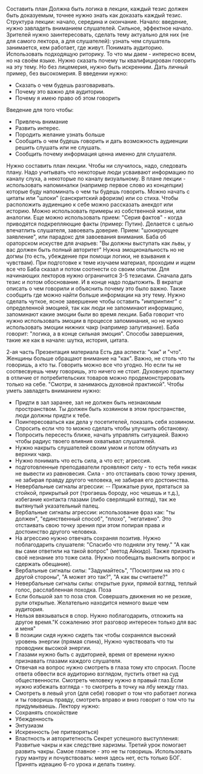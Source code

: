 Составить план
Должна быть логика в лекции, каждый тезис должен быть доказуемым, точнее нужно знать как доказать каждый тезис.
Структура лекции: начало, середина и окончание.
Начало: введение, нужно завладеть вниманием слушателей. Сильное, эффектное начало.
Зрителей нужно заинтересовать, сделать тему актуально для них (не для самого лектора, а для слушателей): узнать чем слушатель занимается, кем работает, где живут. Понимать аудиторию. Использовать подходящую риторику.
То что мы даем - интересно всем, но на своём языке.
Нужно сказать почему ты квалифицирован говорить на эту тему. Но без лицемерия, нужно быть искренним. Дать личный пример, без высокомерия. 
В введении нужно:
- Сказать о чем будешь разговаривать. 
- Почему это важно для аудитории.
- Почему я имею право об этом говорить

Введение для того чтобы:
- Привлечь внимание
- Развить интерес.
- Породить желание узнать больше
- Сообщить о чем будешь говорить и дать возможность аудиенции решить слушать или не слушать.
- Сообщить почему информация ценна именно для слушателя.

Нужно составить план лекции. Чтобы ни случилось, надо, следовать плану. 
Надо учитывать что некоторые люди усваивают информацию по каналу слуха, а некоторые по каналу визуальному.
В плане лекции - использовать напоминалки (например первое слово из концепции) которые буду напоминать о чем ты будешь говорить.
Можно начать с цитаты или "шлоки" (санскритский афоризм) или со стиха.
Чтобы расположить аудиенцию к себе можно рассказать анекдот или историю.
Можно использовать примеры из собственной жизни, или аналогии.
Еще можно использовать прием: "Серия фактов" - когда приводятся подкрепляющие факты (пример: Путин). Делается с целью впечатлить слушателя, завоевать доверие.
Прием: "шокирующее заявление", или парадокс для завоевания внимания.
Баба об ораторском искустве для ачарьев: "Вы должны выступать как львы, у вас должен быть полный авторитет"
Нужна эмоциональность но не догмы (то есть, убеждение при помощи логики, не взывания к чувствам). 
При подготовке к теме изучаем материал, проходим и ищем все что Баба сказал и потом соотнести со своим опытом.
Для начинающих лекторов нужно ограничится 3-5 тезисами.
Сначала дать тезис  и потом обоснование.
И в конце надо подытожить. В вкратце описать о чем говорили и объяснить почему это было важно. Также сообщить где можно найти больше информации на эту тему.
Нужно сделать чуткое, ясное завершение чтобы оставить "импринтинг" с определенной эмоцией, так как люди не запоминают информацию, запоминают какие эмоции были во время лекции. Баба говорит что нужно использовать эмоции в процессе запоминания, но не нужно использовать эмоции нижних чакр (например запугивание). Баба говорит: "логика, а в конце сильная эмоция".
Способы завершения, такие же как в начале: шутка, история, цитата.

2-ая часть Презентация материала
Есть два аспекта: "как" и "что". Женщины больше обращают внимание на "как".
Важно, не столь что ты говоришь, а кто ты. Говорить можно все что угодно. Но если ты не соотвесвуешь чему говоришь, это ничего не стоит.
Духовную практику в отличие от потребительских товаров можно продемонстрировать только на себе. "Смотри, я занимаюсь духовной практикой".
Чтобы уметь завладеть вниманием нужно:
- Придти в зал заранее, зал не должен быть незнакомым пространством. Ты должен быть хозяином в этом пространстве, люди должны придти к тебе.
- Поинтересоваться как дела у посетителей, показать себя хозяином. Спросить если что то можно сделать чтобы улучшить обстановку.
- Попросить пересесть ближе, начать управлять ситуацией. Важно чтобы радиус твоего влияния охватывал слушателей.
- Нужно накрыть слушателей своим умом и потом облучать из верхних чакр.
- Нужно понимать что есть сила, а что ест; агрессия. 
- подготовленные преподаватели проявляют силу - то есть тебя никак не вывести из равновесия. Сила - это отстаивать свою точку зрения, не забирая правду другого человека, не забирая его достоинства.
- Невербальные сигналы агрессии:
-- Прижатые руки, прятаться за стойкой, прикрытый рот (трогаешь бороду, нос чешешь и т.д.), избегание контакта глазами (либо сверлящий взгляд), так же вытянутый указательный палец.
- Вербальные сигналы агрессии: использование фраз как: "ты должен", "единственный способ", "плохо", "негативно". Это отстаивать свою точку зрения при этом попирая права и достоинство другого человека.
- На агрессию нужно отвечать сохраняя позитив. Нужно поблагодарить слушателя: "Спасибо что подняли эту тему." "А как вы сами ответили на такой вопрос" (метод Айкидо). Также признать своё незнание это тоже сила. (Нужно пообещать выяснить вопрос и сдержать обещание).
- Вербальные сигналы силы: "Задумайтесь", "Посмотрим на это с другой стороны", "А может это так?", "А как вы считаете?"
- Невербальные сигналы силы: открытые руки, прямой взгляд, теплый голос, расслабленная походка.
Поза
- Если большой зал то поза стоя. Совершать движения но не резкие, рули открытые. Желательно находится немного выше чем аудитория.
- Нельзя ввязываться в спор. Нужно поблагодарить, отложить на другое время."К сожалению этот разговор интересен только для вас и меня"
- В позиции сидя нужно сидеть так чтобы сохранялся высокий уровень энергии (прямая спина), Нужно чувствовать что ты проводник высокой энергии.
-  Глазами нужно быть с аудиторией, время от времени нужно признавать глазами каждого слушателя.
- Отвечая на вопрос  нужно смотреть в глаза тому кто спросил. После ответа обвести вся аудиторию взглядом, пустить ответ на суд общественности. Смотреть человеку нужно в правый глаз.Если нужно избежать взгляда - то смотреть в точку на лбу между глаз.
- Смотреть в левый угол (для себя) говорит о том что работает логика и ты говоришь правду, смотреть вправо и вниз говорит о том что ты придумываешь.
Лектору нужно:
- Сохранять спокойствие
- Убежденность 
- Энтузиазм
- Искренность (не притворяться)
- Властность и авторитетность
Секрет успешного выступления: Развитые чакры и как следствие харизмы. Третий урок помогает развить чакры.
Самое главное - это не ты говоришь. Использовать гуру мантру и почувствовать: меня здесь нет, есть только БОГ.
Принять идеацию 6-го урока и делать тхияну.
























